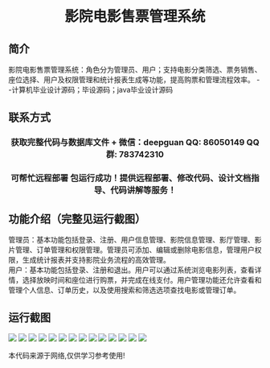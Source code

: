 <p><h1 align="center">影院电影售票管理系统</h1></p>

## 简介
影院电影售票管理系统：角色分为管理员、用户；支持电影分类筛选、票务销售、座位选择、用户及权限管理和统计报表生成等功能，提高购票和管理流程效率。    --计算机毕业设计源码；毕设源码；java毕业设计源码


## 联系方式
<p><h3 align="center">获取完整代码与数据库文件 + 微信：deepguan QQ: 86050149 QQ群: 783742310</h3></p>
<p><h3 align="center">可帮忙远程部署 包运行成功！提供远程部署、修改代码、设计文档指导、代码讲解等服务！</h3></p>

## 功能介绍（完整见运行截图）
管理员：基本功能包括登录、注册、用户信息管理、影院信息管理、影厅管理、影片管理、订单管理和权限管理。管理员可添加、编辑或删除电影信息，管理用户权限，生成统计报表并支持影院业务流程的高效管理。  
用户：基本功能包括登录、注册和退出。用户可以通过系统浏览电影列表，查看详情，选择放映时间和座位进行购票，并完成在线支付。用户管理功能还允许查看和管理个人信息、订单历史，以及使用搜索和筛选选项查找电影或管理订单。


## 运行截图
![](imgs/588112-20221009121008525-1619433440.png)
![](imgs/588112-20221009121019720-2035139080.png)
![](imgs/588112-20221009121023455-1842165233.png)
![](imgs/588112-20221009121027956-286121136.png)
![](imgs/588112-20221009121032118-1842877815.png)
![](imgs/588112-20221009121051018-1809355479.png)
![](imgs/588112-20221009121104257-676099171.png)
![](imgs/588112-20221009121110694-1247701976.png)
![](imgs/588112-20221009121116391-1225426590.png)
![](imgs/588112-20220922103526339-1493007170.png)
![](imgs/588112-20220922103543790-1329624097.png)
![](imgs/588112-20220922103559105-1654136839.png)
![](imgs/588112-20220922103617450-1858868571.png)
![](imgs/588112-20220922103637646-959105862.png)

<p>本代码来源于网络,仅供学习参考使用!</p>
